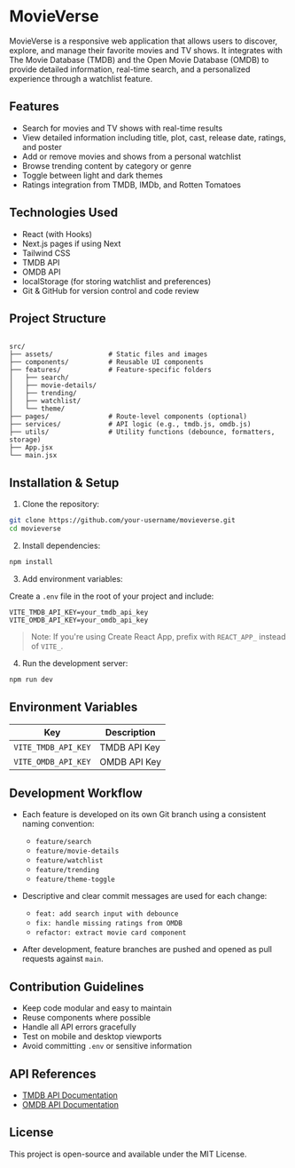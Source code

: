 # MovieVerse

MovieVerse is a responsive web application that allows users to discover, explore, and manage their favorite movies and TV shows. It integrates with The Movie Database (TMDB) and the Open Movie Database (OMDB) to provide detailed information, real-time search, and a personalized experience through a watchlist feature.

## Features

- Search for movies and TV shows with real-time results
- View detailed information including title, plot, cast, release date, ratings, and poster
- Add or remove movies and shows from a personal watchlist
- Browse trending content by category or genre
- Toggle between light and dark themes
- Ratings integration from TMDB, IMDb, and Rotten Tomatoes

## Technologies Used

- React (with Hooks)
- Next.js pages if using Next
- Tailwind CSS
- TMDB API
- OMDB API
- localStorage (for storing watchlist and preferences)
- Git & GitHub for version control and code review

## Project Structure

```

src/
├── assets/              # Static files and images
├── components/          # Reusable UI components
├── features/            # Feature-specific folders
│   ├── search/
│   ├── movie-details/
│   ├── trending/
│   ├── watchlist/
│   └── theme/
├── pages/               # Route-level components (optional)
├── services/            # API logic (e.g., tmdb.js, omdb.js)
├── utils/               # Utility functions (debounce, formatters, storage)
├── App.jsx
└── main.jsx

````

## Installation & Setup

1. Clone the repository:

```bash
git clone https://github.com/your-username/movieverse.git
cd movieverse
````

2. Install dependencies:

```bash
npm install
```

3. Add environment variables:

Create a `.env` file in the root of your project and include:

```
VITE_TMDB_API_KEY=your_tmdb_api_key
VITE_OMDB_API_KEY=your_omdb_api_key
```

> Note: If you're using Create React App, prefix with `REACT_APP_` instead of `VITE_`.

4. Run the development server:

```bash
npm run dev
```

## Environment Variables

| Key                 | Description  |
| ------------------- | ------------ |
| `VITE_TMDB_API_KEY` | TMDB API Key |
| `VITE_OMDB_API_KEY` | OMDB API Key |

## Development Workflow

* Each feature is developed on its own Git branch using a consistent naming convention:

  * `feature/search`
  * `feature/movie-details`
  * `feature/watchlist`
  * `feature/trending`
  * `feature/theme-toggle`

* Descriptive and clear commit messages are used for each change:

  * `feat: add search input with debounce`
  * `fix: handle missing ratings from OMDB`
  * `refactor: extract movie card component`

* After development, feature branches are pushed and opened as pull requests against `main`.

## Contribution Guidelines

* Keep code modular and easy to maintain
* Reuse components where possible
* Handle all API errors gracefully
* Test on mobile and desktop viewports
* Avoid committing `.env` or sensitive information

## API References

* [TMDB API Documentation](https://developer.themoviedb.org/docs)
* [OMDB API Documentation](http://www.omdbapi.com/)

## License

This project is open-source and available under the MIT License.

```

